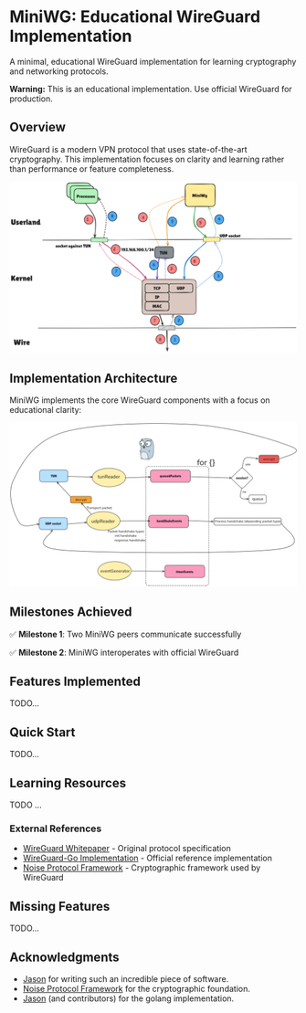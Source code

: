# MiniWG: Educational WireGuard Implementation

A minimal, educational WireGuard implementation for learning cryptography and
networking protocols.

**Warning:** This is an educational implementation. Use official WireGuard for production.

## Overview

WireGuard is a modern VPN protocol that uses state-of-the-art cryptography.
This implementation focuses on clarity and learning rather than performance or
feature completeness.

![WireGuard High-Level Diagram](docs/ex/wg-diagram.png)

## Implementation Architecture

MiniWG implements the core WireGuard components with a focus on educational clarity:

![Implementation Components](docs/ex/implementation.png)

## Milestones Achieved

✅ **Milestone 1**: Two MiniWG peers communicate successfully

✅ **Milestone 2**: MiniWG interoperates with official WireGuard

## Features Implemented

TODO...

## Quick Start

TODO...

## Learning Resources

TODO ...

### External References

- [WireGuard Whitepaper](docs/wireguard.pdf) - Original protocol specification
- [WireGuard-Go Implementation](https://github.com/WireGuard/wireguard-go) - Official reference implementation
- [Noise Protocol Framework](http://noiseprotocol.org/) - Cryptographic framework used by WireGuard

## Missing Features

TODO...

## Acknowledgments

- [Jason](https://www.zx2c4.com) for writing such an incredible piece of software.
- [Noise Protocol Framework](http://noiseprotocol.org/) for the cryptographic foundation.
- [Jason](https://www.zx2c4.com) (and contributors) for the golang implementation.
